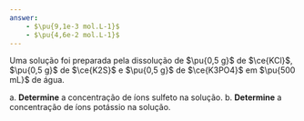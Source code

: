 ```yaml
---
answer:
    - $\pu{9,1e-3 mol.L-1}$
    - $\pu{4,6e-2 mol.L-1}$
---
```


Uma solução foi preparada pela dissolução de $\pu{0,5 g}$ de $\ce{KCl}$, $\pu{0,5 g}$ de $\ce{K2S}$ e $\pu{0,5 g}$ de $\ce{K3PO4}$ em $\pu{500 mL}$ de água.

a. **Determine** a concentração de íons sulfeto na solução.
b. **Determine** a concentração de íons potássio na solução.
